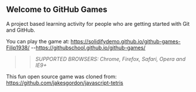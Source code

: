 ## Welcome to GitHub Games

A project based learning activity for people who are getting started with Git and GitHub.

You can play the game at: https://solidifydemo.github.io/github-games-Filip1938/
--https://githubschool.github.io/github-games/

>> _*SUPPORTED BROWSERS*: Chrome, Firefox, Safari, Opera and IE9+_

This fun open source game was cloned from: https://github.com/jakesgordon/javascript-tetris
